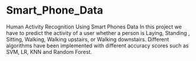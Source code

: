 # Smart_Phone_Data
Human Activity Recognition Using Smart Phones Data
In this project we have to predict the activity of a user whether a person is Laying, Standing , Sitting, Walking, Walking upstairs, or Walking downstairs.
Different algorithms have been implemented with different accuracy scores such as SVM, LR, KNN and Random Forest.
